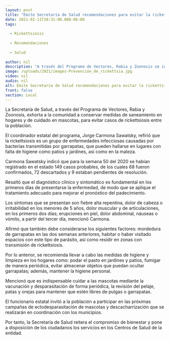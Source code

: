 ```yaml
---
layout: post
title: "Emite Secretaría de Salud recomendaciones para evitar la rickettsiosis"
date: 2021-02-11T20:31:00.000-06:00
tags:
  
  - Rickettsiosis
  
  - Recomendaciones
  
  - Salud
  
author: nil
description: "A través del Programa de Vectores, Rabia y Zoonosis se invita a la población a mantener medidas de limpieza en casa y de cuidado en mascotas"
image: /uploads/2021/images-Prevención_de_rickettsia.jpg
video: nil
audio: nil
alt: Emite Secretaría de Salud recomendaciones para evitar la rickettsiosis
front: false
section: Local
---
```


La Secretaría de Salud, a través del Programa de Vectores, Rabia y Zoonosis, exhorta a la comunidad a conservar medidas de saneamiento en hogares y de cuidado en mascotas, para evitar casos de rickettsiosis entre la población.

El coordinador estatal del programa, Jorge Carmona Sawatsky, refirió que la rickettsiosis es un grupo de enfermedades infecciosas causadas por bacterias transmitidas por garrapatas, que pueden hallarse en lugares con falta de higiene como patios y jardines, así como en la maleza.

Carmona Sawatsky indicó que para la semana 50 del 2020 se habían registrado en el estado 149 casos probables, de los cuales 68 fueron confirmados, 72 descartados y 9 estaban pendientes de resolución.

Resaltó que el diagnóstico clínico y sintomático es fundamental en los primeros días de presentarse la enfermedad, de modo que se aplique el tratamiento adecuado para mejorar el pronóstico del padecimiento.
 
Los síntomas que se presentan son fiebre alta repentina, dolor de cabeza o irritabilidad en los menores de 5 años, dolor muscular y de articulaciones, en los primeros dos días; erupciones en piel, dolor abdominal, náuseas o vómito, a partir del tercer día, mencionó Carmona.

Afirmó que también debe considerarse los siguientes factores: mordedura de garrapatas en las dos semanas anteriores, habitar o haber visitado espacios con este tipo de parásito, así como residir en zonas con transmisión de rickettsiosis.

Por lo anterior, se recomienda llevar a cabo las medidas de higiene y limpieza en los hogares como: podar el pasto en jardines y patios, fumigar de manera periódica, evitar almacenar objetos que puedan ocultar garrapatas; además, mantener la higiene personal.

Mencionó que es indispensable cuidar a las mascotas mediante la vacunación y desparasitación de forma periódica, la revisión del pelaje, patas y orejas para mantener que estén libres de pulgas o garrapatas.

El funcionario estatal invitó a la población a participar en las próximas campañas de ectodesparasitación de mascotas y descacharrización que se realizarán en coordinación con los municipios.

Por tanto, la Secretaría de Salud reitera el compromiso de bienestar y pone a disposición de los ciudadanos los servicios en los Centros de Salud de la entidad.